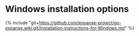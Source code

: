 # Windows installation options

{% include "git+https://github.com/expanse-project/go-expanse.wiki.git/Installation-instructions-for-Windows.md" %}
